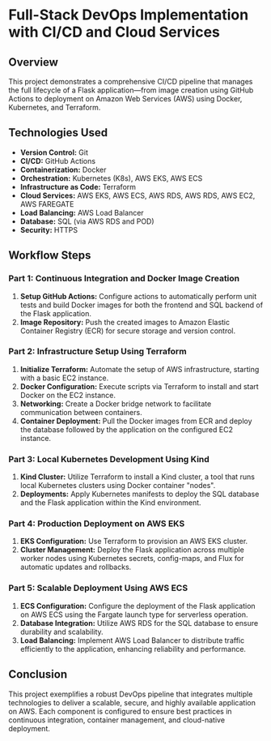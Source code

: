 # Full-Stack DevOps Implementation with CI/CD and Cloud Services

## Overview

This project demonstrates a comprehensive CI/CD pipeline that manages the full lifecycle of a Flask application—from image creation using GitHub Actions to deployment on Amazon Web Services (AWS) using Docker, Kubernetes, and Terraform.

## Technologies Used

- **Version Control:** Git
- **CI/CD:** GitHub Actions
- **Containerization:** Docker
- **Orchestration:** Kubernetes (K8s), AWS EKS, AWS ECS
- **Infrastructure as Code:** Terraform
- **Cloud Services:** AWS EKS, AWS ECS, AWS RDS, AWS RDS, AWS EC2, AWS FAREGATE
- **Load Balancing:** AWS Load Balancer
- **Database:** SQL (via AWS RDS and POD)
- **Security:** HTTPS

## Workflow Steps

### Part 1: Continuous Integration and Docker Image Creation

1. **Setup GitHub Actions:** Configure actions to automatically perform unit tests and build Docker images for both the frontend and SQL backend of the Flask application.
2. **Image Repository:** Push the created images to Amazon Elastic Container Registry (ECR) for secure storage and version control.

### Part 2: Infrastructure Setup Using Terraform

1. **Initialize Terraform:** Automate the setup of AWS infrastructure, starting with a basic EC2 instance.
2. **Docker Configuration:** Execute scripts via Terraform to install and start Docker on the EC2 instance.
3. **Networking:** Create a Docker bridge network to facilitate communication between containers.
4. **Container Deployment:** Pull the Docker images from ECR and deploy the database followed by the application on the configured EC2 instance.

### Part 3: Local Kubernetes Development Using Kind

1. **Kind Cluster:** Utilize Terraform to install a Kind cluster, a tool that runs local Kubernetes clusters using Docker container "nodes".
2. **Deployments:** Apply Kubernetes manifests to deploy the SQL database and the Flask application within the Kind environment.

### Part 4: Production Deployment on AWS EKS

1. **EKS Configuration:** Use Terraform to provision an AWS EKS cluster.
2. **Cluster Management:** Deploy the Flask application across multiple worker nodes using Kubernetes secrets, config-maps, and Flux for automatic updates and rollbacks.

### Part 5: Scalable Deployment Using AWS ECS

1. **ECS Configuration:** Configure the deployment of the Flask application on AWS ECS using the Fargate launch type for serverless operation.
2. **Database Integration:** Utilize AWS RDS for the SQL database to ensure durability and scalability.
3. **Load Balancing:** Implement AWS Load Balancer to distribute traffic efficiently to the application, enhancing reliability and performance.

## Conclusion

This project exemplifies a robust DevOps pipeline that integrates multiple technologies to deliver a scalable, secure, and highly available application on AWS. Each component is configured to ensure best practices in continuous integration, container management, and cloud-native deployment.

